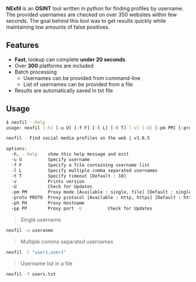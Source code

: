 **NExfil** is an **OSINT** tool written in python for finding profiles by username. The provided usernames are checked on over 350 websites within few seconds. The goal behind this tool was to get results quickly while maintaining low amounts of false positives.


## Features

* **Fast**, lookup can complete **under 20 seconds**
* Over **300** platforms are included
* Batch processing
  * Usernames can be provided from command-line
  * List of usernames can be provided from a file
* Results are automatically saved in txt file

## Usage

```bash
$ nexfil --help
usage: nexfil [-h] [-u U] [-f F] [-l L] [-t T] [-v] [-U] [-pm PM] [-proto PROTO] [-ph PH] [-pp PP]

nexfil - Find social media profiles on the web | v1.0.5

options:
  -h, --help    show this help message and exit
  -u U          Specify username
  -f F          Specify a file containing username list
  -l L          Specify multiple comma separated usernames
  -t T          Specify timeout [Default : 10]
  -v            Prints version
  -U            Check for Updates
  -pm PM        Proxy mode [Available : single, file] [Default : single]
  -proto PROTO  Proxy protocol [Available : http, https] [Default : http]
  -ph PH        Proxy Hostname
  -pp PP        Proxy port -U          Check for Updates
```

> Single username

```bash
nexfil -u useranme
```

> Multiple *comma* separated usernames

```bash
nexfil -l "user1,user2"
```

> Username list in a file

```bash
nexfil -f users.txt
```
